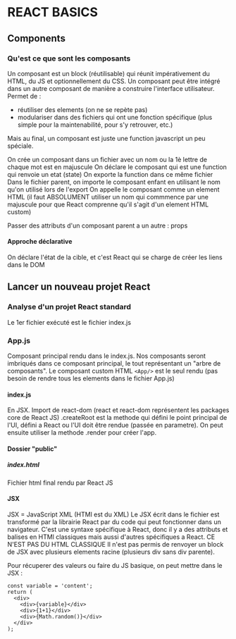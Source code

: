 # REACT BASICS

## Components

### Qu'est ce que sont les composants

Un composant est un block (réutilisable) qui réunit impérativement du HTML, du JS et optionnellement du CSS.
Un composant peut être intégré dans un autre composant de manière a construire l'interface utilisateur.
Permet de :

- réutiliser des elements (on ne se repète pas)
- modulariser dans des fichiers qui ont une fonction spécifique (plus simple pour la maintenabilité, pour s'y retrouver, etc.)

Mais au final, un composant est juste une function javascript un peu spéciale.

On crée un composant dans un fichier avec un nom ou la 1è lettre de chaque mot est en majuscule
On déclare le composant qui est une function qui renvoie un etat (state)
On exporte la function dans ce même fichier
Dans le fichier parent, on importe le composant enfant en utilisant le nom qu'on utilisé lors de l'export
On appelle le composant comme un element HTML (il faut ABSOLUMENT utiliser un nom qui commmence par une majuscule pour que React comprenne qu'il s'agit d'un element HTML custom)

Passer des attributs d'un composant parent a un autre : props

#### Approche déclarative

On déclare l'état de la cible, et c'est React qui se charge de créer les liens dans le DOM

## Lancer un nouveau projet React

### Analyse d'un projet React standard

Le 1er fichier exécuté est le fichier index.js

### App.js

Composant principal rendu dans le index.js. Nos composants seront imbriqués dans ce composant principal, le tout représentant un "arbre de composants". Le composant custom HTML `<App/>` est le seul rendu (pas besoin de rendre tous les elements dans le fichier App.js)

#### index.js

En JSX.
Import de react-dom (react et react-dom représentent les packages core de React JS)
.createRoot est la methode qui défini le point principal de l'UI, défini a React ou l'UI doit être rendue (passée en parametre). On peut ensuite utiliser la methode .render pour créer l'app.

#### Dossier "public"

##### index.html

Fichier html final rendu par React JS

#### JSX

JSX = JavaScript XML (HTMl est du XML)
Le JSX écrit dans le fichier est transformé par la librairie React par du code qui peut fonctionner dans un navigateur. C'est une syntaxe spécifique à React, donc il y a des attributs et balises en HTMl classiques mais aussi d'autres spécifiques a React. CE N'EST PAS DU HTML CLASSIQUE
Il n'est pas permis de renvoyer un block de JSX avec plusieurs elements racine (plusieurs div sans div parente).

Pour récuperer des valeurs ou faire du JS basique, on peut mettre dans le JSX :

```
const variable = 'content';
return (
  <div>
    <div>{variable}</div>
    <div>{1+1}</div>
    <div>{Math.random()}</div>
  </div>
);
```

